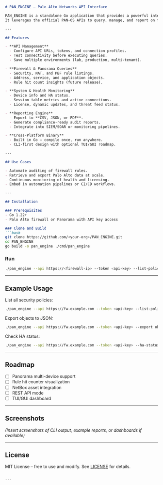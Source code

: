 

````markdown
# PAN_ENGINE – Palo Alto Networks API Interface

PAN_ENGINE is a standalone Go application that provides a powerful interface to Palo Alto Networks firewalls and Panorama.  
It leverages the official PAN-OS APIs to query, manage, and report on firewall configurations in a fast, portable binary.  

---

## Features

- **API Management**  
  - Configure API URLs, tokens, and connection profiles.  
  - Test connectivity before executing queries.  
  - Save multiple environments (lab, production, multi-tenant).  

- **Firewall & Panorama Queries**  
  - Security, NAT, and PBF rule listings.  
  - Address, service, and application objects.  
  - Rule hit count insights (future release).  

- **System & Health Monitoring**  
  - Device info and HA status.  
  - Session table metrics and active connections.  
  - License, dynamic updates, and threat feed status.  

- **Reporting Engine**  
  - Export to **CSV, JSON, or PDF**.  
  - Generate compliance-ready audit reports.  
  - Integrate into SIEM/SOAR or monitoring pipelines.  

- **Cross-Platform Binary**  
  - Built in Go — compile once, run anywhere.  
  - CLI-first design with optional TUI/GUI roadmap.  

---

## Use Cases

- Automate auditing of firewall rules.  
- Retrieve and export Palo Alto data at scale.  
- Continuous monitoring of health and licensing.  
- Embed in automation pipelines or CI/CD workflows.  

---

## Installation

### Prerequisites
- Go 1.22+  
- Palo Alto firewall or Panorama with API key access  

### Clone and Build
```bash
git clone https://github.com/<your-org>/PAN_ENGINE.git
cd PAN_ENGINE
go build -o pan_engine ./cmd/pan_engine
````

### Run

```bash
./pan_engine --api https://<firewall-ip> --token <api-key> --list-policies
```

---

## Example Usage

List all security policies:

```bash
./pan_engine --api https://fw.example.com --token <api-key> --list-policies
```

Export objects to JSON:

```bash
./pan_engine --api https://fw.example.com --token <api-key> --export objects.json
```

Check HA status:

```bash
./pan_engine --api https://fw.example.com --token <api-key> --ha-status
```

---

## Roadmap

* [ ] Panorama multi-device support
* [ ] Rule hit counter visualization
* [ ] NetBox asset integration
* [ ] REST API mode
* [ ] TUI/GUI dashboard

---

## Screenshots

*(Insert screenshots of CLI output, example reports, or dashboards if available)*

---

## License

MIT License – free to use and modify. See [LICENSE](LICENSE) for details.

```

---


